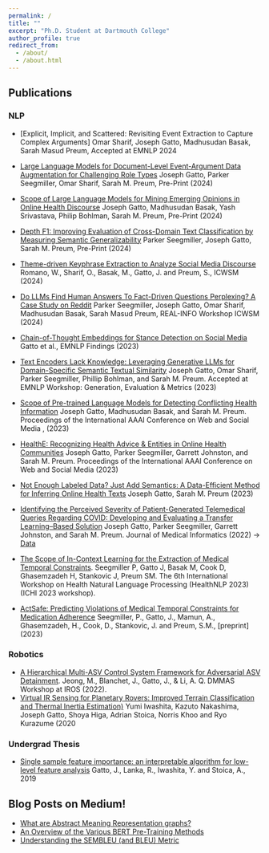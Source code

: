 ```yaml
---
permalink: /
title: ""
excerpt: "Ph.D. Student at Dartmouth College"
author_profile: true
redirect_from: 
  - /about/
  - /about.html
---
```


## Publications
### NLP 

- [Explicit, Implicit, and Scattered: Revisiting Event Extraction to Capture Complex Arguments] Omar Sharif, Joseph Gatto,  Madhusudan Basak, Sarah Masud Preum, Accepted at EMNLP 2024

- [Large Language Models for Document-Level Event-Argument Data Augmentation for Challenging Role Types](https://arxiv.org/abs/2403.03304) Joseph Gatto, Parker Seegmiller, Omar Sharif, Sarah M. Preum, Pre-Print (2024)

- [Scope of Large Language Models for Mining Emerging Opinions in Online Health Discourse](https://arxiv.org/abs/2403.03336) Joseph Gatto, Madhusudan Basak, Yash Srivastava, Philip Bohlman, Sarah M. Preum, Pre-Print (2024)

- [Depth F1: Improving Evaluation of Cross-Domain Text Classification by Measuring Semantic Generalizability](https://arxiv.org/abs/2406.14695) Parker Seegmiller, Joseph Gatto, Sarah M. Preum, Pre-Print (2024)

- [Theme-driven Keyphrase Extraction to Analyze Social Media Discourse](https://ojs.aaai.org/index.php/ICWSM/article/view/31391/33551) Romano, W., Sharif, O., Basak, M., Gatto, J. and Preum, S., ICWSM (2024)

- [Do LLMs Find Human Answers To Fact-Driven Questions Perplexing? A Case Study on Reddit](https://arxiv.org/abs/2404.01147) Parker Seegmiller, Joseph Gatto, Omar Sharif, Madhusudan Basak, Sarah Masud Preum, REAL-INFO Workshop ICWSM (2024)

- [Chain-of-Thought Embeddings for Stance Detection on Social Media](https://aclanthology.org/2023.findings-emnlp.273) Gatto et al., EMNLP Findings (2023)

- [Text Encoders Lack Knowledge: Leveraging Generative LLMs for Domain-Specific Semantic Textual Similarity](https://aclanthology.org/2023.gem-1.23/)
Joseph Gatto, Omar Sharif, Parker Seegmiller, Phillip Bohlman, and Sarah M. Preum. Accepted at EMNLP Workshop: Generation, Evaluation & Metrics (2023)

- [Scope of Pre-trained Language Models for Detecting Conflicting Health Information](https://ojs.aaai.org/index.php/ICWSM/article/view/22140)
Joseph Gatto, Madhusudan Basak, and Sarah M. Preum. Proceedings of the International AAAI Conference on Web and Social Media , (2023)

- [HealthE: Recognizing Health Advice & Entities in Online Health Communities](https://ojs.aaai.org/index.php/ICWSM/article/view/22210) 
Joseph Gatto, Parker Seegmiller, Garrett Johnston, and Sarah M. Preum. Proceedings of the International AAAI Conference on Web and Social Media (2023)

- [Not Enough Labeled Data? Just Add Semantics: A Data-Efficient Method for Inferring Online Health Texts](https://arxiv.org/abs/2309.09877)
Joseph Gatto, Sarah M. Preum (2023)

- [Identifying the Perceived Severity of Patient-Generated Telemedical Queries Regarding COVID: Developing and Evaluating a Transfer Learning–Based Solution](https://medinform.jmir.org/2022/9/e37770)
Joseph Gatto, Parker Seegmiller, Garrett Johnston, and Sarah M. Preum. Journal of Medical Informatics (2022)
-> [Data](https://github.com/Persist-Lab/TelemedicalQueryClassification)

-  [The Scope of In-Context Learning for the Extraction of Medical Temporal Constraints](https://arxiv.org/abs/2303.09366). Seegmiller P, Gatto J, Basak M, Cook D, Ghasemzadeh H, Stankovic J, Preum SM. The 6th International Workshop on Health Natural Language Processing (HealthNLP 2023) (ICHI 2023 workshop).

- [ActSafe: Predicting Violations of Medical Temporal Constraints for Medication Adherence](https://arxiv.org/pdf/2301.07051.pdf) Seegmiller, P., Gatto, J., Mamun, A., Ghasemzadeh, H., Cook, D., Stankovic, J. and Preum, S.M., [preprint] (2023)




### Robotics
- [A Hierarchical Multi-ASV Control System Framework for Adversarial ASV Detainment](https://dcslgatech.github.io/iros22-multi-agent-workshop/contributed_papers/IROS22-DMMAS_paper_6832.pdf). Jeong, M., Blanchet, J., Gatto, J., & Li, A. Q.  DMMAS Workshop at IROS (2022). 
- [Virtual IR Sensing for Planetary Rovers: Improved Terrain Classification and Thermal Inertia Estimation)](https://ras.papercept.net/images/temp/IROS/files/3127.pdf) 
Yumi Iwashita, Kazuto Nakashima, Joseph Gatto, Shoya Higa, Adrian Stoica, Norris Khoo and Ryo Kurazume (2020

### Undergrad Thesis 
- [Single sample feature importance: an interpretable algorithm for low-level feature analysis](https://arxiv.org/abs/1911.11901) Gatto, J., Lanka, R., Iwashita, Y. and Stoica, A., 2019

## Blog Posts on Medium! 

- [What are Abstract Meaning Representation graphs?](https://medium.com/analytics-vidhya/what-are-abstract-meaning-representation-graphs-2a1149b6475a)
- [An Overview of the Various BERT Pre-Training Methods](https://medium.com/analytics-vidhya/an-overview-of-the-various-bert-pre-training-methods-c365512342d8)
- [Understanding the SEMBLEU (and BLEU) Metric](https://medium.com/analytics-vidhya/understanding-the-sembleu-and-bleu-metric-2e8a01cedcb3)


